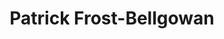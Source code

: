 ---
title: "Patrick Frost-Bellgowan"
presenter_id: patrick_frost-bellgowan
position: Postdoc
start_date: 2000
end_date: 2002
email: 
phone: 
photo: 
status: former
layout: member 
---